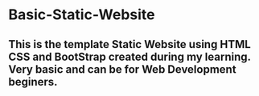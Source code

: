 # Basic-Static-Website
## This is the template Static Website using HTML CSS and BootStrap created during my learning. Very basic and can be for Web Development beginers.

